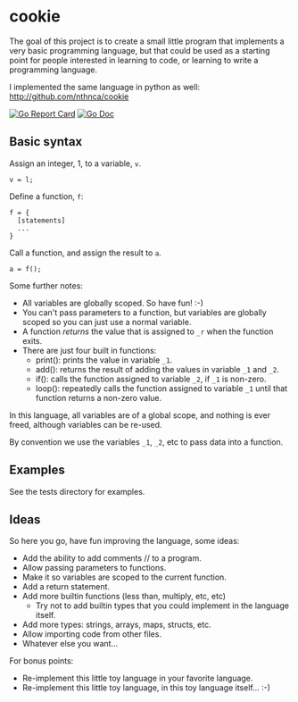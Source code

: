 # cookie

The goal of this project is to create a small little program that implements a very basic
programming language, but that could be used as a starting point for people interested in
learning to code, or learning to write a programming language.

I implemented the same language in python as well: http://github.com/nthnca/cookie


[![Go Report Card](https://goreportcard.com/badge/github.com/nthnca/gocookie?style=flat-square)](https://goreportcard.com/report/github.com/nthnca/gocookie)
[![Go Doc](https://img.shields.io/badge/godoc-reference-blue.svg?style=flat-square)](http://godoc.org/github.com/nthnca/gocookie)


## Basic syntax

Assign an integer, 1, to a variable, `v`.
```
v = l;
```

Define a function, `f`:
```
f = {
  [statements]
  ...
}
```

Call a function, and assign the result to `a`.
```
a = f();
```

Some further notes:
- All variables are globally scoped. So have fun!  :-)
- You can't pass parameters to a function, but variables are globally scoped so you can
  just use a normal variable.
- A function *returns* the value that is assigned to `_r` when the function exits.
- There are just four built in functions:
  - print(): prints the value in variable `_1`.
  - add(): returns the result of adding the values in variable `_1` and `_2`.
  - if(): calls the function assigned to variable `_2`, if `_1` is non-zero.
  - loop(): repeatedly calls the function assigned to variable `_1` until that function
    returns a non-zero value.


In this language, all variables are of a global scope, and nothing is ever freed,
although variables can be re-used.

By convention we use the variables `_1`, `_2`, etc to pass data into a function.


## Examples

See the tests directory for examples.


## Ideas

So here you go, have fun improving the language, some ideas:
- Add the ability to add comments // to a program.
- Allow passing parameters to functions.
- Make it so variables are scoped to the current function.
- Add a return statement.
- Add more builtin functions (less than, multiply, etc, etc)
  - Try not to add builtin types that you could implement in the language itself.
- Add more types: strings, arrays, maps, structs, etc.
- Allow importing code from other files.
- Whatever else you want...

For bonus points:
- Re-implement this little toy language in your favorite language.
- Re-implement this little toy language, in this toy language itself...  :-)

